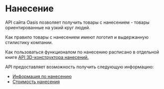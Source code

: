 # Нанесение

API сайта Oasis позволяет получить товары с нанесением - товары ориентированные на узкий круг людей.

Как правило товары с нанесением имеют логотип и выдержанную стилистику компании.

Как пользоваться функционалом по нанесению расписано в отдельной книге [API 3D-конструктора нанесений.](https://oasiscatalog.gitbooks.io/o3d/content/)

API предоставляет возможность получить следующую информацию:

* [Информация по нанесению](https://oasiscatalog.gitbooks.io/api-oasis/content/api-documentation-v3/vigruzhaemaya-informatsiya/nanesenie/informatsiya-po-naneseniyu.html)
* [Стоимость нанесения](https://oasiscatalog.gitbooks.io/api-oasis/content/api-documentation-v3/vigruzhaemaya-informatsiya/nanesenie/stoimost-naneseniya.html)

